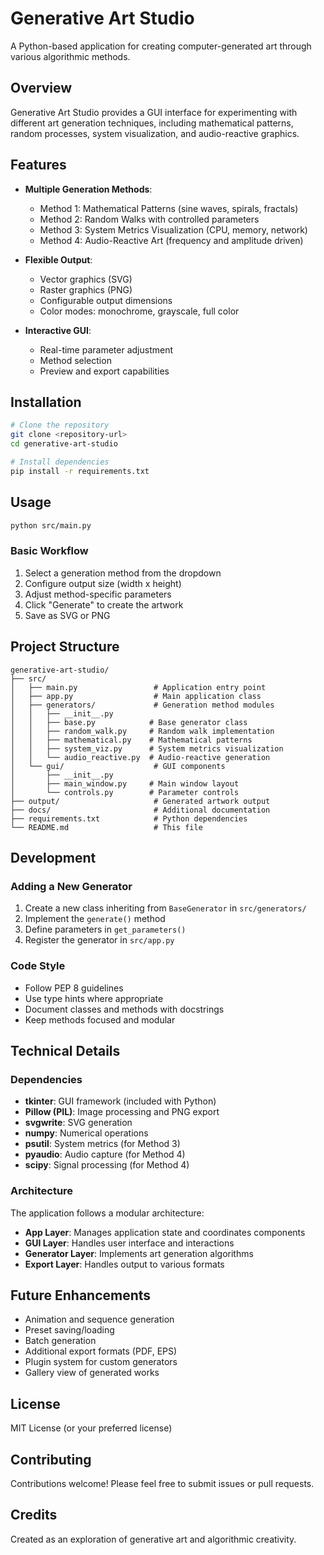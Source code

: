 # Generative Art Studio

A Python-based application for creating computer-generated art through various algorithmic methods.

## Overview

Generative Art Studio provides a GUI interface for experimenting with different art generation techniques, including mathematical patterns, random processes, system visualization, and audio-reactive graphics.

## Features

- **Multiple Generation Methods**:
  - Method 1: Mathematical Patterns (sine waves, spirals, fractals)
  - Method 2: Random Walks with controlled parameters
  - Method 3: System Metrics Visualization (CPU, memory, network)
  - Method 4: Audio-Reactive Art (frequency and amplitude driven)

- **Flexible Output**:
  - Vector graphics (SVG)
  - Raster graphics (PNG)
  - Configurable output dimensions
  - Color modes: monochrome, grayscale, full color

- **Interactive GUI**:
  - Real-time parameter adjustment
  - Method selection
  - Preview and export capabilities

## Installation

```bash
# Clone the repository
git clone <repository-url>
cd generative-art-studio

# Install dependencies
pip install -r requirements.txt
```

## Usage

```bash
python src/main.py
```

### Basic Workflow

1. Select a generation method from the dropdown
2. Configure output size (width x height)
3. Adjust method-specific parameters
4. Click "Generate" to create the artwork
5. Save as SVG or PNG

## Project Structure

```
generative-art-studio/
├── src/
│   ├── main.py                 # Application entry point
│   ├── app.py                  # Main application class
│   ├── generators/             # Generation method modules
│   │   ├── __init__.py
│   │   ├── base.py            # Base generator class
│   │   ├── random_walk.py     # Random walk implementation
│   │   ├── mathematical.py    # Mathematical patterns
│   │   ├── system_viz.py      # System metrics visualization
│   │   └── audio_reactive.py  # Audio-reactive generation
│   └── gui/                    # GUI components
│       ├── __init__.py
│       ├── main_window.py     # Main window layout
│       └── controls.py        # Parameter controls
├── output/                     # Generated artwork output
├── docs/                       # Additional documentation
├── requirements.txt            # Python dependencies
└── README.md                   # This file
```

## Development

### Adding a New Generator

1. Create a new class inheriting from `BaseGenerator` in `src/generators/`
2. Implement the `generate()` method
3. Define parameters in `get_parameters()`
4. Register the generator in `src/app.py`

### Code Style

- Follow PEP 8 guidelines
- Use type hints where appropriate
- Document classes and methods with docstrings
- Keep methods focused and modular

## Technical Details

### Dependencies

- **tkinter**: GUI framework (included with Python)
- **Pillow (PIL)**: Image processing and PNG export
- **svgwrite**: SVG generation
- **numpy**: Numerical operations
- **psutil**: System metrics (for Method 3)
- **pyaudio**: Audio capture (for Method 4)
- **scipy**: Signal processing (for Method 4)

### Architecture

The application follows a modular architecture:

- **App Layer**: Manages application state and coordinates components
- **GUI Layer**: Handles user interface and interactions
- **Generator Layer**: Implements art generation algorithms
- **Export Layer**: Handles output to various formats

## Future Enhancements

- Animation and sequence generation
- Preset saving/loading
- Batch generation
- Additional export formats (PDF, EPS)
- Plugin system for custom generators
- Gallery view of generated works

## License

MIT License (or your preferred license)

## Contributing

Contributions welcome! Please feel free to submit issues or pull requests.

## Credits

Created as an exploration of generative art and algorithmic creativity.
